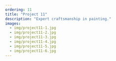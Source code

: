 ```yaml
---
ordering: 11
title: "Project 11"
description: "Expert craftsmanship in painting."
images:
  - img/project11-1.jpg
  - img/project11-2.jpg
  - img/project11-3.jpg
  - img/project11-4.jpg
  - img/project11-5.jpg
  - img/project11-6.jpg
---
```

